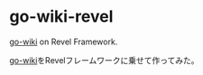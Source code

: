 # go-wiki-revel

[go-wiki](https://github.com/snowman-mh/go-wiki) on Revel Framework.

[go-wiki](https://github.com/snowman-mh/go-wiki)をRevelフレームワークに乗せて作ってみた。